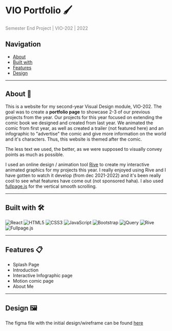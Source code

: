 # VIO Portfolio 🖌️

<span style="color:grey">Semester End Project | VIO-202 | 2022</span>

## Navigation

- [About](#about-📖)
- [Built with](#built-with-🛠️)
- [Features](#features-📋)
- [Design](#design-🖼️)

---

## About 📖

This is a website for my second-year Visual Design module, VIO-202. The goal was to create a **portfolio page** to showcase 2-3 of our previous projects from the year. Our projects for this year focused on extending the comic book we designed and created from last year. We animated the comic from first year, as well as created a trailer (not featured here) and an infographic to "advertise" the comic and give more information on the world and it's characters. Thus, this website is themed after the comic. 

The less text we used, the better, as we were supposed to visually convey points as much as possible.

I used an online design / animation tool [Rive](https://rive.app/) to create my interactive animated graphics for my projects this year. I really enjoyed using Rive and I have gotten to watch it develop (from dec 2021-2022) and it's been really cool to see what features have come out (not sponsored haha). I also used [fullpage.js](https://alvarotrigo.com/fullPage/) for the vertical smooth scrolling.

---

## Built with 🛠️

![React](https://img.shields.io/badge/-react-black?style=flat-square&logo=react)
![HTML5](https://img.shields.io/badge/-HTML5-E34F26?style=flat-square&logo=html5&logoColor=white)
![CSS3](https://img.shields.io/badge/-CSS3-1572B6?style=flat-square&logo=css3)
![JavaScript](https://img.shields.io/badge/-JavaScript-black?style=flat-square&logo=javascript)
![Bootstrap](https://img.shields.io/badge/-Bootstrap-563D7C?style=flat-square&logo=bootstrap)
![jQuery](https://img.shields.io/badge/-jQuery-0769AD?style=flat-square&logo=jquery)
![Rive](https://img.shields.io/badge/-rive-0769AD?style=flat-square&logo=rive)
![Fullpage.js](https://img.shields.io/badge/-fillpage.js-0769AD?style=flat-square&logo=fullpage.js)

---

## Features 📋

- Splash Page
- Introduction
- Interactive Infographic page
- Motion comic page
- About Me


---

## Design 🖼️
The figma file with the initial design/wireframe can be found [here](https://www.figma.com/file/oT7M1vaFAJTK7BSgQhnJmI/VIO-Portfolio?node-id=0%3A1&t=IieHVoPmzsdVsCMo-1)

